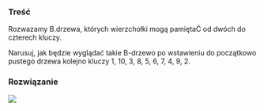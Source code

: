 ### Treść
Rozwazamy B.drzewa, których wierzchołki mogą pamiętaĆ od dwóch do czterech kluczy. 

Narusuj, jak będzie wyglądać takie B-drzewo po wstawieniu do początkowo pustego drzewa kolejno kluczy 1, 10, 3, 8, 5, 6, 7, 4, 9, 2.
### Rozwiązanie
![](https://raw.githubusercontent.com/ithrasil/AiSD/master/egzaminy/CZ%201/2017/poprawkowy/9.gif)
